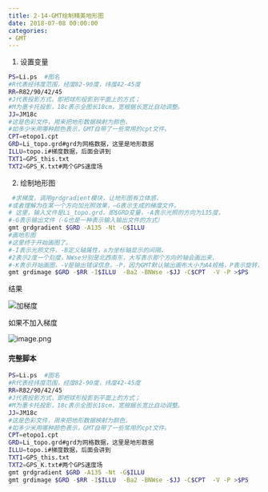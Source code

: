 ```yaml
---
title: 2-14-GMT绘制精美地形图
date: 2018-07-08 00:00:00
categories:
- GMT
---
```

1. 设置变量

``` sh
PS=Li.ps  #图名
#R代表经纬度范围，经度82-90度，纬度42-45度
RR=R82/90/42/45 
#J代表投影方式，即把球形投影到平面上的方式；
#M为墨卡托投影，18c表示全图长18cm，宽根据长宽比自动调整。
JJ=JM18c
#这是色彩文件，用来把地形数据映射为颜色，
#如多少米用哪种颜色表示，GMT自带了一些常用的cpt文件。
CPT=etopo1.cpt
GRD=Li_topo.grd#grd为网格数据，这里是地形数据
ILLU=topo.i#梯度数据，后面会讲到
TXT1=GPS_this.txt
TXT2=GPS_K.txt#两个GPS速度场
```
2. 绘制地形图

```sh
 #求梯度，调用grdgradient模块，让地形图有立体感，
#或者理解为在某一个方向加光照效果，—G表示生成的梯度文件。
# 这里，输入文件是Li_topo.grd，即$GRD变量，-A表示光照的方向为135度，
#-G表示输出文件（-G也是一种表示输入输出文件的方式）
gmt grdgradient $GRD -A135 -Nt -G$ILLU
#画地形图
#这里终于开始画图了。
#-I表示光照文件，-B定义轴属性，a为坐标轴显示的间隔，
#2表示2度一个刻度，NWse分别是北西南东，大写表示那个方向的轴会画出来，
#-K表示开始画图，-V是输出错误信息，-P，因为GMT默认输出画布大小为A4规格，P表示旋转，把画布横着放。
gmt grdimage $GRD -$RR -I$ILLU  -Ba2 -BNWse -$JJ -C$CPT  -V -P >$PS
```

结果  

![加梯度](https://upload-images.jianshu.io/upload_images/7955445-9ce0bb4e4a408b7a.png?imageMogr2/auto-orient/strip%7CimageView2/2/w/440)  

如果不加入梯度  

![image.png](https://upload-images.jianshu.io/upload_images/7955445-018ec4f5abf3cfb6.png?imageMogr2/auto-orient/strip%7CimageView2/2/w/440)  

#### 完整脚本

``` sh
PS=Li.ps  #图名
#R代表经纬度范围，经度82-90度，纬度42-45度
RR=R82/90/42/45 
#J代表投影方式，即把球形投影到平面上的方式；
#M为墨卡托投影，18c表示全图长18cm，宽根据长宽比自动调整。
JJ=JM18c
#这是色彩文件，用来把地形数据映射为颜色，
#如多少米用哪种颜色表示，GMT自带了一些常用的cpt文件。
CPT=etopo1.cpt
GRD=Li_topo.grd#grd为网格数据，这里是地形数据
ILLU=topo.i#梯度数据，后面会讲到
TXT1=GPS_this.txt
TXT2=GPS_K.txt#两个GPS速度场
gmt grdgradient $GRD -A135 -Nt -G$ILLU
gmt grdimage $GRD -$RR -I$ILLU  -Ba2 -BNWse -$JJ -C$CPT  -V -P >$PS

```


